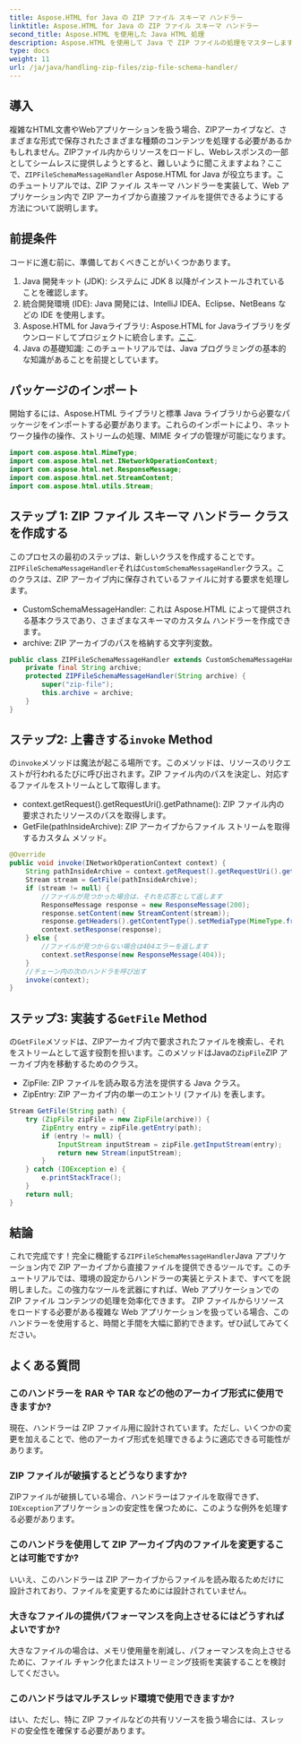 ```yaml
---
title: Aspose.HTML for Java の ZIP ファイル スキーマ ハンドラー
linktitle: Aspose.HTML for Java の ZIP ファイル スキーマ ハンドラー
second_title: Aspose.HTML を使用した Java HTML 処理
description: Aspose.HTML を使用して Java で ZIP ファイルの処理をマスターします。詳細なステップバイステップのガイダンスに従って、ZIP アーカイブから直接ファイルを提供する ZIP ファイル スキーマ ハンドラーを実装する方法を学習します。
type: docs
weight: 11
url: /ja/java/handling-zip-files/zip-file-schema-handler/
---
```

## 導入
複雑なHTML文書やWebアプリケーションを扱う場合、ZIPアーカイブなど、さまざまな形式で保存されたさまざまな種類のコンテンツを処理する必要があるかもしれません。ZIPファイル内からリソースをロードし、Webレスポンスの一部としてシームレスに提供しようとすると、難しいように聞こえますよね？ここで、`ZIPFileSchemaMessageHandler` Aspose.HTML for Java が役立ちます。このチュートリアルでは、ZIP ファイル スキーマ ハンドラーを実装して、Web アプリケーション内で ZIP アーカイブから直接ファイルを提供できるようにする方法について説明します。
## 前提条件
コードに進む前に、準備しておくべきことがいくつかあります。
1. Java 開発キット (JDK): システムに JDK 8 以降がインストールされていることを確認します。
2. 統合開発環境 (IDE): Java 開発には、IntelliJ IDEA、Eclipse、NetBeans などの IDE を使用します。
3.  Aspose.HTML for Javaライブラリ: Aspose.HTML for Javaライブラリをダウンロードしてプロジェクトに統合します。[ここ](https://releases.aspose.com/html/java/).
4. Java の基礎知識: このチュートリアルでは、Java プログラミングの基本的な知識があることを前提としています。
## パッケージのインポート
開始するには、Aspose.HTML ライブラリと標準 Java ライブラリから必要なパッケージをインポートする必要があります。これらのインポートにより、ネットワーク操作の操作、ストリームの処理、MIME タイプの管理が可能になります。
```java
import com.aspose.html.MimeType;
import com.aspose.html.net.INetworkOperationContext;
import com.aspose.html.net.ResponseMessage;
import com.aspose.html.net.StreamContent;
import com.aspose.html.utils.Stream;
```
## ステップ 1: ZIP ファイル スキーマ ハンドラー クラスを作成する
このプロセスの最初のステップは、新しいクラスを作成することです。`ZIPFileSchemaMessageHandler`それは`CustomSchemaMessageHandler`クラス。このクラスは、ZIP アーカイブ内に保存されているファイルに対する要求を処理します。

- CustomSchemaMessageHandler: これは Aspose.HTML によって提供される基本クラスであり、さまざまなスキーマのカスタム ハンドラーを作成できます。
- archive: ZIP アーカイブのパスを格納する文字列変数。
```java
public class ZIPFileSchemaMessageHandler extends CustomSchemaMessageHandler {
    private final String archive;
    protected ZIPFileSchemaMessageHandler(String archive) {
        super("zip-file");
        this.archive = archive;
    }
}
```
## ステップ2: 上書きする`invoke` Method
の`invoke`メソッドは魔法が起こる場所です。このメソッドは、リソースのリクエストが行われるたびに呼び出されます。ZIP ファイル内のパスを決定し、対応するファイルをストリームとして取得します。

- context.getRequest().getRequestUri().getPathname(): ZIP ファイル内の要求されたリソースのパスを取得します。
- GetFile(pathInsideArchive): ZIP アーカイブからファイル ストリームを取得するカスタム メソッド。
```java
@Override
public void invoke(INetworkOperationContext context) {
    String pathInsideArchive = context.getRequest().getRequestUri().getPathname().substring(1).replaceAll("\\\\", "/");
    Stream stream = GetFile(pathInsideArchive);
    if (stream != null) {
        //ファイルが見つかった場合は、それを応答として返します
        ResponseMessage response = new ResponseMessage(200);
        response.setContent(new StreamContent(stream));
        response.getHeaders().getContentType().setMediaType(MimeType.fromFileExtension(context.getRequest().getRequestUri().getPathname()));
        context.setResponse(response);
    } else {
        //ファイルが見つからない場合は404エラーを返します
        context.setResponse(new ResponseMessage(404));
    }
    //チェーン内の次のハンドラを呼び出す
    invoke(context);
}
```
## ステップ3: 実装する`GetFile` Method
の`GetFile`メソッドは、ZIPアーカイブ内で要求されたファイルを検索し、それをストリームとして返す役割を担います。このメソッドはJavaの`ZipFile`ZIP アーカイブ内を移動するためのクラス。

- ZipFile: ZIP ファイルを読み取る方法を提供する Java クラス。
- ZipEntry: ZIP アーカイブ内の単一のエントリ (ファイル) を表します。
```java
Stream GetFile(String path) {
    try (ZipFile zipFile = new ZipFile(archive)) {
        ZipEntry entry = zipFile.getEntry(path);
        if (entry != null) {
            InputStream inputStream = zipFile.getInputStream(entry);
            return new Stream(inputStream);
        }
    } catch (IOException e) {
        e.printStackTrace();
    }
    return null;
}
```

## 結論
これで完成です！完全に機能する`ZIPFileSchemaMessageHandler`Java アプリケーション内で ZIP アーカイブから直接ファイルを提供できるツールです。このチュートリアルでは、環境の設定からハンドラーの実装とテストまで、すべてを説明しました。この強力なツールを武器にすれば、Web アプリケーションでの ZIP ファイル コンテンツの処理を効率化できます。
ZIP ファイルからリソースをロードする必要がある複雑な Web アプリケーションを扱っている場合、このハンドラーを使用すると、時間と手間を大幅に節約できます。ぜひ試してみてください。
## よくある質問
### このハンドラーを RAR や TAR などの他のアーカイブ形式に使用できますか?
現在、ハンドラーは ZIP ファイル用に設計されています。ただし、いくつかの変更を加えることで、他のアーカイブ形式を処理できるように適応できる可能性があります。
### ZIP ファイルが破損するとどうなりますか?
 ZIPファイルが破損している場合、ハンドラーはファイルを取得できず、`IOException`アプリケーションの安定性を保つために、このような例外を処理する必要があります。
### このハンドラを使用して ZIP アーカイブ内のファイルを変更することは可能ですか?
いいえ、このハンドラーは ZIP アーカイブからファイルを読み取るためだけに設計されており、ファイルを変更するためには設計されていません。
### 大きなファイルの提供パフォーマンスを向上させるにはどうすればよいですか?
大きなファイルの場合は、メモリ使用量を削減し、パフォーマンスを向上させるために、ファイル チャンク化またはストリーミング技術を実装することを検討してください。
### このハンドラはマルチスレッド環境で使用できますか?
はい、ただし、特に ZIP ファイルなどの共有リソースを扱う場合には、スレッドの安全性を確保する必要があります。